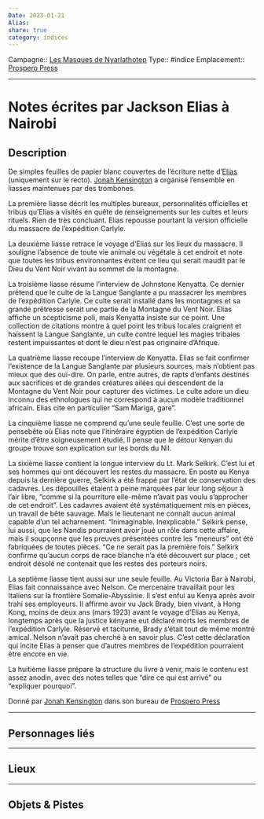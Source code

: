 ```yaml
---
Date: 2023-01-21
Alias:
share: true
category: indices
---
```

Campagne:: [Les Masques de Nyarlathotep](../../Les%20Masques%20de%20Nyarlathotep.md)
Type:: #indice
Emplacement:: [Prospero Press](../lieu/Prospero%20Press.md)
***
# Notes écrites par Jackson Elias à Nairobi

## Description



De simples feuilles de papier blanc couvertes de l’écriture nette d’[Elias](../../Jackson%20Elias.md) (uniquement sur le recto). [Jonah Kensington](../../Jonah%20Kensington.md) a organisé l’ensemble en liasses maintenues par des trombones.

La première liasse décrit les multiples bureaux, personnalités officielles et tribus qu’Elias a visités en quête de renseignements sur les cultes et leurs rituels. Rien de très concluant. Elias repousse pourtant la version officielle du massacre de l’expédition Carlyle.

La deuxième liasse retrace le voyage d’Elias sur les lieux du massacre. Il souligne l’absence de toute vie animale ou végétale à cet endroit et note que toutes les tribus environnantes évitent ce lieu qui serait maudit par le Dieu du Vent Noir vivant au sommet de la montagne.

La troisième liasse résume l’interview de Johnstone Kenyatta. Ce dernier prétend que le culte de la Langue Sanglante a pu massacrer les membres de l’expédition Carlyle. Ce culte serait installé dans les montagnes et sa grande prêtresse serait une partie de la Montagne du Vent Noir. Elias affiche un scepticisme poli, mais Kenyatta insiste sur ce point. Une collection de citations montre à quel point les tribus locales craignent et haïssent la Langue Sanglante, un culte contre lequel les magies tribales restent impuissantes et dont le dieu n’est pas originaire d’Afrique.

La quatrième liasse recoupe l’interview de Kenyatta. Elias se fait confirmer l’existence de la Langue Sanglante par plusieurs sources, mais n’obtient pas mieux que des ouï-dire. On parle, entre autres, de rapts d’enfants destinés aux sacrifices et de grandes créatures ailées qui descendent de la Montagne du Vent Noir pour capturer des victimes. Le culte adore un dieu inconnu des ethnologues qui ne correspond à aucun modèle traditionnel africain. Elias cite en particulier “Sam Mariga, gare”.

La cinquième liasse ne comprend qu’une seule feuille. C’est une sorte de pensebête où Elias note que l’itinéraire égyptien de l’expédition Carlyle mérite d’être soigneusement étudié. Il pense que le détour kenyan du groupe trouve son explication sur les bords du Nil.

La sixième liasse contient la longue interview du Lt. Mark Selkirk. C’est lui et ses hommes qui ont découvert les restes du massacre. En poste au Kenya depuis la dernière guerre, Selkirk a été frappé par l’état de conservation des cadavres. Les dépouilles étaient à peine marquées par leur long séjour à l’air libre, “comme si la pourriture elle-même n’avait pas voulu s’approcher de cet endroit”. Les cadavres avaient été systématiquement mis en pièces, un travail de bête sauvage. Mais le lieutenant ne connaît aucun animal capable d’un tel acharnement. “Inimaginable. Inexplicable.” Selkirk pense, lui aussi, que les Nandis pourraient avoir joué un rôle dans cette affaire, mais il soupçonne que les preuves présentées contre les “meneurs” ont été fabriquées de toutes pièces. “Ce ne serait pas la première fois.” Selkirk confirme qu’aucun corps de race blanche n’a été découvert sur place ; cet endroit désolé ne contenait que les restes des porteurs noirs.

La septième liasse tient aussi sur une seule feuille. Au Victoria Bar à Nairobi, Elias fait connaissance avec Nelson. Ce mercenaire travaillait pour les Italiens sur la frontière Somalie-Abyssinie. Il s’est enfui au Kenya après avoir trahi ses employeurs. Il affirme avoir vu Jack Brady, bien vivant, à Hong Kong, moins de deux ans (mars 1923) avant le voyage d’Elias au Kenya, longtemps après que la justice kényane eut déclaré morts les membres de l’expédition Carlyle. Réservé et taciturne, Brady s’était tout de même montré amical. Nelson n’avait pas cherché à en savoir plus. C’est cette déclaration qui incite Elias à penser que d’autres membres de l’expédition pourraient être encore en vie.

La huitième liasse prépare la structure du livre à venir, mais le contenu est assez anodin, avec des notes telles que “dire ce qui est arrivé” ou “expliquer pourquoi”.

Donné par [Jonah Kensington](../../Jonah%20Kensington.md) dans son bureau de [Prospero Press](../lieu/Prospero%20Press.md)
***
## Personnages liés


***
## Lieux

***
## Objets & Pistes

